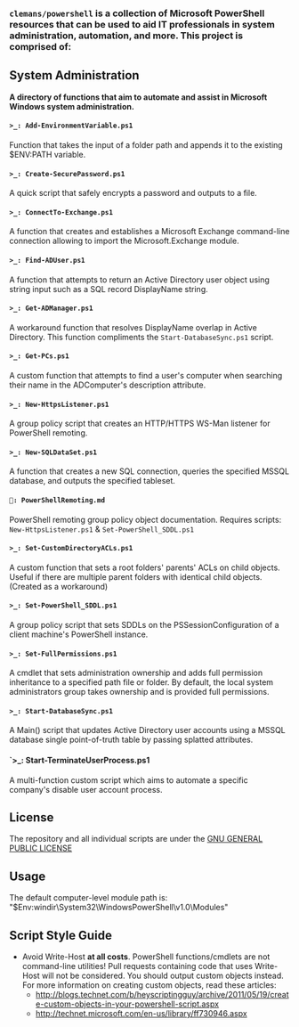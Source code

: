 ### `clemans/powershell` is a collection of Microsoft PowerShell resources that can be used to aid IT professionals in system administration, automation, and more. This project is comprised of:

## System Administration

**A directory of functions that aim to automate and assist in Microsoft Windows system administration.**

#### `>_: Add-EnvironmentVariable.ps1`

Function that takes the input of a folder path and appends it to the existing $ENV:PATH variable.

#### `>_: Create-SecurePassword.ps1`

A quick script that safely encrypts a password and outputs to a file.

#### `>_: ConnectTo-Exchange.ps1`

A function that creates and establishes a Microsoft Exchange command-line connection allowing to import the Microsoft.Exchange module.

#### `>_: Find-ADUser.ps1`

A function that attempts to return an Active Directory user object using string input such as a SQL record DisplayName string.

#### `>_: Get-ADManager.ps1`

A workaround function that resolves DisplayName overlap in Active Directory. This function compliments the `Start-DatabaseSync.ps1` script.

#### `>_: Get-PCs.ps1`

A custom function that attempts to find a user's computer when searching their name in the ADComputer's description attribute.

#### `>_: New-HttpsListener.ps1`

A group policy script that creates an HTTP/HTTPS WS-Man listener for PowerShell remoting.

#### `>_: New-SQLDataSet.ps1`

A function that creates a new SQL connection, queries the specified MSSQL database, and outputs the specified tableset.

#### `📖: PowerShellRemoting.md`

PowerShell remoting group policy object documentation. Requires scripts: `New-HttpsListener.ps1` & `Set-PowerShell_SDDL.ps1` 

#### `>_: Set-CustomDirectoryACLs.ps1`

A custom function that sets a root folders' parents' ACLs on child objects. Useful if there are multiple parent folders with identical child objects. (Created as a workaround) 

#### `>_: Set-PowerShell_SDDL.ps1`

A group policy script that sets SDDLs on the PSSessionConfiguration of a client machine's PowerShell instance.

#### `>_: Set-FullPermissions.ps1`

A cmdlet that sets administration ownership and adds full permission inheritance to a specified path file or folder. 
By default, the local system administrators group takes ownership and is provided full permissions.

#### `>_: Start-DatabaseSync.ps1`

A Main() script that updates Active Directory user accounts using a MSSQL database single point-of-truth table by passing splatted attributes.

#### `>_: Start-TerminateUserProcess.ps1

A multi-function custom script which aims to automate a specific company's disable user account process.

## License

The repository and all individual scripts are under the [GNU GENERAL PUBLIC LICENSE](https://www.gnu.org/licenses/gpl.txt)

## Usage

The default computer-level module path is: "$Env:windir\System32\WindowsPowerShell\v1.0\Modules"

## Script Style Guide

* Avoid Write-Host **at all costs**. PowerShell functions/cmdlets are not command-line utilities! Pull requests containing code that uses Write-Host will not be considered. You should output custom objects instead. For more information on creating custom objects, read these articles:
   * <http://blogs.technet.com/b/heyscriptingguy/archive/2011/05/19/create-custom-objects-in-your-powershell-script.aspx>
   * <http://technet.microsoft.com/en-us/library/ff730946.aspx>
